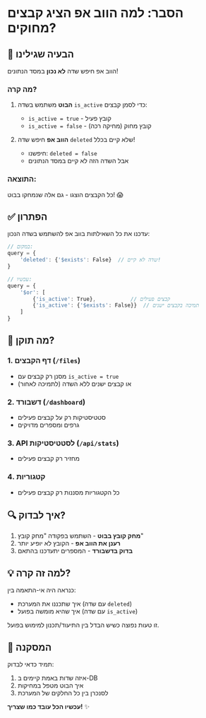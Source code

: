 # הסבר: למה הווב אפ הציג קבצים מחוקים?

## 🐛 הבעיה שגילינו

הווב אפ חיפש שדה **לא נכון** במסד הנתונים!

### מה קרה?
1. **הבוט** משתמש בשדה `is_active` כדי לסמן קבצים:
   - `is_active = true` - קובץ פעיל
   - `is_active = false` - קובץ מחוק (מחיקה רכה)

2. **הווב אפ** חיפש שדה `deleted` שלא קיים בכלל!
   - חיפשנו: `deleted = false`
   - אבל השדה הזה לא קיים במסד הנתונים

### התוצאה:
כל הקבצים הוצגו - גם אלה שנמחקו בבוט! 😱

## ✅ הפתרון

עדכנו את כל השאילתות בווב אפ להשתמש בשדה הנכון:

```javascript
// במקום:
query = {
    'deleted': {'$exists': False}  // שדה לא קיים!
}

// עכשיו:
query = {
    '$or': [
        {'is_active': True},           // קבצים פעילים
        {'is_active': {'$exists': False}}  // תמיכה בקבצים ישנים
    ]
}
```

## 📍 מה תוקן?

### 1. דף הקבצים (`/files`)
- מסנן רק קבצים עם `is_active = true`
- או קבצים ישנים ללא השדה (לתמיכה לאחור)

### 2. דשבורד (`/dashboard`)
- סטטיסטיקות רק על קבצים פעילים
- גרפים ומספרים מדויקים

### 3. API לסטטיסטיקות (`/api/stats`)
- מחזיר רק קבצים פעילים

### 4. קטגוריות
- כל הקטגוריות מסננות רק קבצים פעילים

## 🔍 איך לבדוק?

1. **מחק קובץ בבוט** - השתמש בפקודה "מחק קובץ"
2. **רענן את הווב אפ** - הקובץ לא יופיע יותר
3. **בדוק בדשבורד** - המספרים יתעדכנו בהתאם

## 💡 למה זה קרה?

כנראה היה אי-התאמה בין:
- איך שתכננו את המערכת (עם שדה `deleted`)
- איך שהיא מומשה בפועל (עם שדה `is_active`)

זו טעות נפוצה כשיש הבדל בין התיעוד/תכנון למימוש בפועל.

## 🎯 המסקנה

תמיד כדאי לבדוק:
1. איזה שדות באמת קיימים ב-DB
2. איך הבוט מטפל במחיקות
3. לסנכרן בין כל החלקים של המערכת

**עכשיו הכל עובד כמו שצריך!** ✨